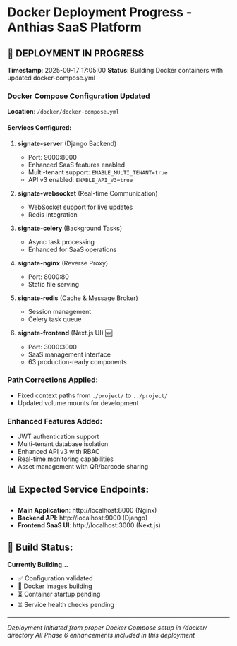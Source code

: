 # Docker Deployment Progress - Anthias SaaS Platform

## 🚀 **DEPLOYMENT IN PROGRESS**

**Timestamp**: 2025-09-17 17:05:00
**Status**: Building Docker containers with updated docker-compose.yml

### Docker Compose Configuration Updated

**Location**: `/docker/docker-compose.yml`

#### Services Configured:
1. **signate-server** (Django Backend)
   - Port: 9000:8000
   - Enhanced SaaS features enabled
   - Multi-tenant support: `ENABLE_MULTI_TENANT=true`
   - API v3 enabled: `ENABLE_API_V3=true`

2. **signate-websocket** (Real-time Communication)
   - WebSocket support for live updates
   - Redis integration

3. **signate-celery** (Background Tasks)
   - Async task processing
   - Enhanced for SaaS operations

4. **signate-nginx** (Reverse Proxy)
   - Port: 8000:80
   - Static file serving

5. **signate-redis** (Cache & Message Broker)
   - Session management
   - Celery task queue

6. **signate-frontend** (Next.js UI) 🆕
   - Port: 3000:3000
   - SaaS management interface
   - 63 production-ready components

### Path Corrections Applied:
- Fixed context paths from `./project/` to `../project/`
- Updated volume mounts for development

### Enhanced Features Added:
- JWT authentication support
- Multi-tenant database isolation
- Enhanced API v3 with RBAC
- Real-time monitoring capabilities
- Asset management with QR/barcode sharing

## 📊 Expected Service Endpoints:

- **Main Application**: http://localhost:8000 (Nginx)
- **Backend API**: http://localhost:9000 (Django)
- **Frontend SaaS UI**: http://localhost:3000 (Next.js)

## 🔄 Build Status:

**Currently Building...**
- ✅ Configuration validated
- 🚧 Docker images building
- ⏳ Container startup pending
- ⏳ Service health checks pending

---

*Deployment initiated from proper Docker Compose setup in /docker/ directory*
*All Phase 6 enhancements included in this deployment*